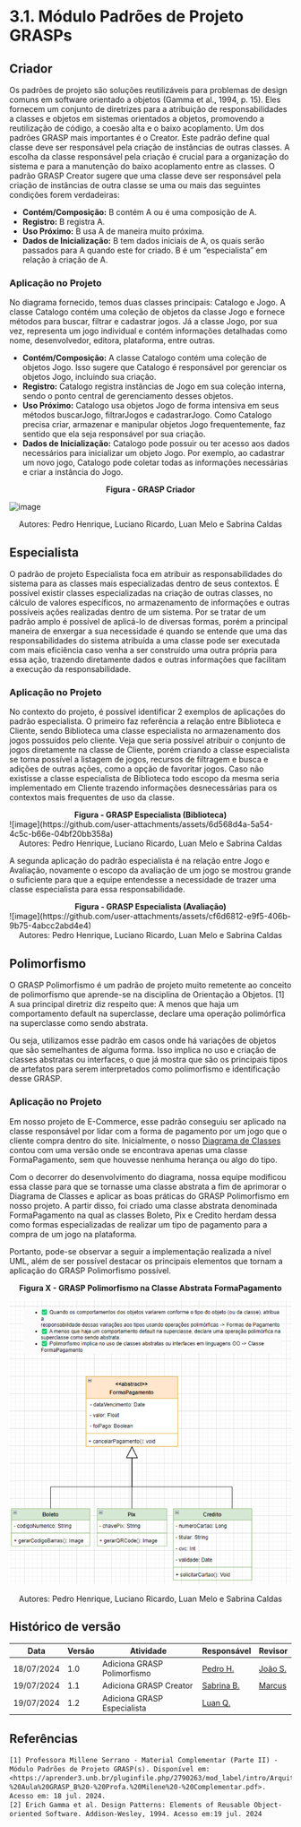 # 3.1. Módulo Padrões de Projeto GRASPs

## Criador
Os padrões de projeto são soluções reutilizáveis para problemas de design comuns em software orientado a objetos (Gamma et al., 1994, p. 15). Eles fornecem um conjunto de diretrizes para a atribuição de responsabilidades a classes e objetos em sistemas orientados a objetos, promovendo a reutilização de código, a coesão alta e o baixo acoplamento. Um dos padrões GRASP mais importantes é o Creator. Este padrão define qual classe deve ser responsável pela criação de instâncias de outras classes. A escolha da classe responsável pela criação é crucial para a organização do sistema e para a manutenção do baixo acoplamento entre as classes. O padrão GRASP Creator sugere que uma classe deve ser responsável pela criação de instâncias de outra classe se uma ou mais das seguintes condições forem verdadeiras:

- **Contém/Composição:** B contém A ou é uma composição de A.
- **Registro:** B registra A.
- **Uso Próximo:** B usa A de maneira muito próxima.
- **Dados de Inicialização:** B tem dados iniciais de A, os quais serão passados para A quando este for criado. B é um “especialista” em relação à criação de A.

### Aplicação no Projeto 
No diagrama fornecido, temos duas classes principais: Catalogo e Jogo. A classe Catalogo contém uma coleção de objetos da classe Jogo e fornece métodos para buscar, filtrar e cadastrar jogos. Já a classe Jogo, por sua vez, representa um jogo individual e contém informações detalhadas como nome, desenvolvedor, editora, plataforma, entre outras.

- **Contém/Composição:** A classe Catalogo contém uma coleção de objetos Jogo. Isso sugere que Catalogo é responsável por gerenciar os objetos Jogo, incluindo sua criação.
- **Registro:** Catalogo registra instâncias de Jogo em sua coleção interna, sendo o ponto central de gerenciamento desses objetos.
- **Uso Próximo:** Catalogo usa objetos Jogo de forma intensiva em seus métodos buscarJogo, filtrarJogos e cadastrarJogo. Como Catalogo precisa criar, armazenar e manipular objetos Jogo frequentemente, faz sentido que ela seja responsável por sua criação.
- **Dados de Inicialização:** Catalogo pode possuir ou ter acesso aos dados necessários para inicializar um objeto Jogo. Por exemplo, ao cadastrar um novo jogo, Catalogo pode coletar todas as informações necessárias e criar a instância do Jogo.

<center><strong>Figura - GRASP Criador</strong></center>

![image](https://github.com/user-attachments/assets/5d60d365-9643-424e-9d5e-603737604a3d)

</center>
<div style="text-align:center;">
Autores: Pedro Henrique, Luciano Ricardo, Luan Melo e Sabrina Caldas
</div>

## Especialista
O padrão de projeto Especialista foca em atribuir as responsabilidades do sistema para as classes mais especializadas dentro de seus contextos. É possível existir classes especializadas na criação de outras classes, no cálculo de valores específicos, no armazenamento de informações e outras possíveis ações realizadas dentro de um sistema. Por se tratar de um padrão amplo é possível de aplicá-lo de diversas formas, porém a principal maneira de enxergar a sua necessidade é quando se entende que uma das responsabilidades do sistema atribuída a uma classe pode ser executada com mais eficiência caso venha a ser construído uma outra própria para essa ação, trazendo diretamente dados e outras informações que facilitam a execução da responsabilidade.

### Aplicação no Projeto
No contexto do projeto, é possível identificar 2 exemplos de aplicações do padrão especialista. O primeiro faz referência a relação entre Biblioteca e Cliente, sendo Biblioteca uma classe especialista no armazenamento dos jogos possuídos pelo cliente. Veja que seria possível atribuir o conjunto de jogos diretamente na classe de Cliente, porém criando a classe especialista se torna possível a listagem de jogos, recursos de filtragem e busca e adições de outras ações, como a opção de favoritar jogos. Caso não existisse a classe especialista de Biblioteca todo escopo da mesma seria implementado em Cliente trazendo informações desnecessárias para os contextos mais frequentes de uso da classe.

<center><strong>Figura - GRASP Especialista (Biblioteca)</strong></center>
![image](https://github.com/user-attachments/assets/6d568d4a-5a54-4c5c-b66e-04bf20bb358a)

</center>
<div style="text-align:center;">
Autores: Pedro Henrique, Luciano Ricardo, Luan Melo e Sabrina Caldas
</div>

A segunda aplicação do padrão especialista é na relação entre Jogo e Avaliação, novamente o escopo da avaliação de um jogo se mostrou grande o suficiente para que a equipe entendesse a necessidade de trazer uma classe especialista para essa responsabilidade.

<center><strong>Figura - GRASP Especialista (Avaliação)</strong></center>
![image](https://github.com/user-attachments/assets/cf6d6812-e9f5-406b-9b75-4abcc2abd4e4)

</center>
<div style="text-align:center;">
Autores: Pedro Henrique, Luciano Ricardo, Luan Melo e Sabrina Caldas
</div>

## Polimorfismo
O GRASP Polimorfismo é um padrão de projeto muito remetente ao conceito de polimorfismo que aprende-se na disciplina de Orientação a Objetos. [1] A sua principal diretriz diz respeito que: A menos que haja um comportamento default na superclasse, declare uma operação polimórfica na superclasse como sendo abstrata. 

Ou seja, utilizamos esse padrão em casos onde há variações de objetos que são semelhantes de alguma forma. Isso implica no uso e criação de classes abstratas ou interfaces, o que já mostra que são os principais tipos de artefatos para serem interpretados como polimorfismo e identificação desse GRASP.

### Aplicação no Projeto
Em nosso projeto de E-Commerce, esse padrão conseguiu ser aplicado na classe responsável por lidar com a forma de pagamento por um jogo que o cliente compra dentro do site. Inicialmente, o nosso [Diagrama de Classes](../Modelagem/2.1.1.UMLEstaticos.md) contou com uma versão onde se encontrava apenas uma classe FormaPagamento, sem que houvesse nenhuma herança ou algo do tipo. 

Com o decorrer do desenvolvimento do diagrama, nossa equipe modificou essa classe para que se tornasse uma classe abstrata a fim de aprimorar o Diagrama de Classes e aplicar as boas práticas do GRASP Polimorfismo em nosso projeto. A partir disso, foi criado uma classe abstrata denominada FormaPagamento na qual as classes Boleto, Pix e Credito herdam dessa como formas especializadas de realizar um tipo de pagamento para a compra de um jogo na plataforma. 

Portanto, pode-se observar a seguir a implementação realizada a nível UML, além de ser possível destacar os principais elementos que tornam a aplicação do GRASP Polimorfismo possível.

<center><strong>Figura X - GRASP Polimorfismo na Classe Abstrata FormaPagamento</strong></center>

<center>

![GRASP Polimorfismo em FormaPagamento](../assets/grasp/polimorfismo.png)

</center>
<div style="text-align:center;">
Autores: Pedro Henrique, Luciano Ricardo, Luan Melo e Sabrina Caldas
</div>

## Histórico de versão

| Data       | Versão | Atividade | Responsável | Revisor |
| ---------- | ------ | --------- | ----------- | ------- |
| 18/07/2024 | 1.0    | Adiciona GRASP Polimorfismo | [Pedro H.](https://github.com/phmelosilva)  | [João S.](https://github.com/JoaoSchmitz) |
| 19/07/2024 | 1.1    | Adiciona GRASP Creator | [Sabrina B.](https://github.com/sabrinaberno) | [Marcus](https://github.com/marcusmartinss)|
| 19/07/2024 | 1.2    | Adiciona GRASP Especialista | [Luan Q.](https://github.com/luanmq) | |

## Referências

    [1] Professora Millene Serrano - Material Complementar (Parte II) - Módulo Padrões de Projeto GRASP(s). Disponível em: <https://aprender3.unb.br/pluginfile.php/2790263/mod_label/intro/Arquitetura%20e%20Desenho%20de%20Software%20-%20Aula%20GRASP_B%20-%20Profa.%20Milene%20-%20Complementar.pdf>. Acesso em: 18 jul. 2024.
    [2] Erich Gamma et al. Design Patterns: Elements of Reusable Object-oriented Software. Addison-Wesley, 1994. Acesso em:19 jul. 2024

